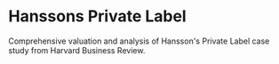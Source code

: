 # Hanssons Private Label
Comprehensive valuation and analysis of Hansson's Private Label case study from Harvard Business Review. 
